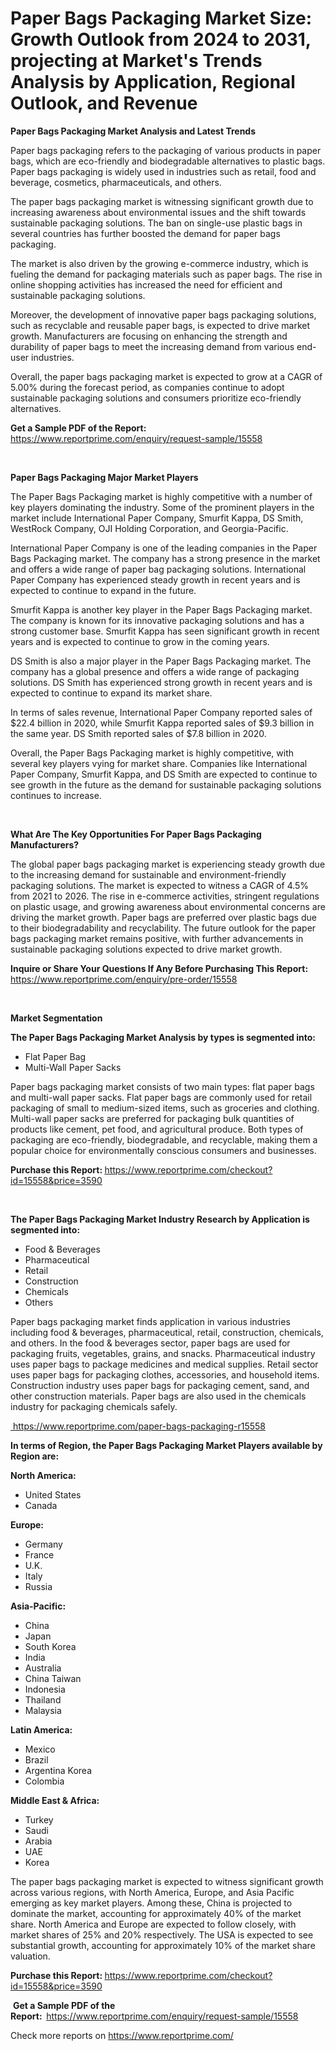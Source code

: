 <p><h1>Paper Bags Packaging Market Size: Growth Outlook from 2024 to 2031, projecting at Market's Trends Analysis by Application, Regional Outlook, and Revenue</h1></p><p><strong>Paper Bags Packaging Market Analysis and Latest Trends</strong></p>
<p><p>Paper bags packaging refers to the packaging of various products in paper bags, which are eco-friendly and biodegradable alternatives to plastic bags. Paper bags packaging is widely used in industries such as retail, food and beverage, cosmetics, pharmaceuticals, and others.</p><p>The paper bags packaging market is witnessing significant growth due to increasing awareness about environmental issues and the shift towards sustainable packaging solutions. The ban on single-use plastic bags in several countries has further boosted the demand for paper bags packaging.</p><p>The market is also driven by the growing e-commerce industry, which is fueling the demand for packaging materials such as paper bags. The rise in online shopping activities has increased the need for efficient and sustainable packaging solutions.</p><p>Moreover, the development of innovative paper bags packaging solutions, such as recyclable and reusable paper bags, is expected to drive market growth. Manufacturers are focusing on enhancing the strength and durability of paper bags to meet the increasing demand from various end-user industries.</p><p>Overall, the paper bags packaging market is expected to grow at a CAGR of 5.00% during the forecast period, as companies continue to adopt sustainable packaging solutions and consumers prioritize eco-friendly alternatives.</p></p>
<p><strong>Get a Sample PDF of the Report:&nbsp;</strong> <a href="https://www.reportprime.com/enquiry/request-sample/15558">https://www.reportprime.com/enquiry/request-sample/15558</a></p>
<p>&nbsp;</p>
<p><strong>Paper Bags Packaging Major Market Players</strong></p>
<p><p>The Paper Bags Packaging market is highly competitive with a number of key players dominating the industry. Some of the prominent players in the market include International Paper Company, Smurfit Kappa, DS Smith, WestRock Company, OJI Holding Corporation, and Georgia-Pacific.</p><p>International Paper Company is one of the leading companies in the Paper Bags Packaging market. The company has a strong presence in the market and offers a wide range of paper bag packaging solutions. International Paper Company has experienced steady growth in recent years and is expected to continue to expand in the future.</p><p>Smurfit Kappa is another key player in the Paper Bags Packaging market. The company is known for its innovative packaging solutions and has a strong customer base. Smurfit Kappa has seen significant growth in recent years and is expected to continue to grow in the coming years.</p><p>DS Smith is also a major player in the Paper Bags Packaging market. The company has a global presence and offers a wide range of packaging solutions. DS Smith has experienced strong growth in recent years and is expected to continue to expand its market share.</p><p>In terms of sales revenue, International Paper Company reported sales of $22.4 billion in 2020, while Smurfit Kappa reported sales of $9.3 billion in the same year. DS Smith reported sales of $7.8 billion in 2020.</p><p>Overall, the Paper Bags Packaging market is highly competitive, with several key players vying for market share. Companies like International Paper Company, Smurfit Kappa, and DS Smith are expected to continue to see growth in the future as the demand for sustainable packaging solutions continues to increase.</p></p>
<p>&nbsp;</p>
<p><strong>What Are The Key Opportunities For Paper Bags Packaging Manufacturers?</strong></p>
<p><p>The global paper bags packaging market is experiencing steady growth due to the increasing demand for sustainable and environment-friendly packaging solutions. The market is expected to witness a CAGR of 4.5% from 2021 to 2026. The rise in e-commerce activities, stringent regulations on plastic usage, and growing awareness about environmental concerns are driving the market growth. Paper bags are preferred over plastic bags due to their biodegradability and recyclability. The future outlook for the paper bags packaging market remains positive, with further advancements in sustainable packaging solutions expected to drive market growth.</p></p>
<p><strong>Inquire or Share Your Questions If Any Before Purchasing This Report:</strong> <a href="https://www.reportprime.com/enquiry/pre-order/15558">https://www.reportprime.com/enquiry/pre-order/15558</a></p>
<p>&nbsp;</p>
<p><strong>Market Segmentation</strong></p>
<p><strong>The Paper Bags Packaging Market Analysis by types is segmented into:</strong></p>
<p><ul><li>Flat Paper Bag</li><li>Multi-Wall Paper Sacks</li></ul></p>
<p><p>Paper bags packaging market consists of two main types: flat paper bags and multi-wall paper sacks. Flat paper bags are commonly used for retail packaging of small to medium-sized items, such as groceries and clothing. Multi-wall paper sacks are preferred for packaging bulk quantities of products like cement, pet food, and agricultural produce. Both types of packaging are eco-friendly, biodegradable, and recyclable, making them a popular choice for environmentally conscious consumers and businesses.</p></p>
<p><strong>Purchase this Report:&nbsp;</strong><a href="https://www.reportprime.com/checkout?id=15558&price=3590">https://www.reportprime.com/checkout?id=15558&price=3590</a></p>
<p>&nbsp;</p>
<p><strong>The Paper Bags Packaging Market Industry Research by Application is segmented into:</strong></p>
<p><ul><li>Food & Beverages</li><li>Pharmaceutical</li><li>Retail</li><li>Construction</li><li>Chemicals</li><li>Others</li></ul></p>
<p><p>Paper bags packaging market finds application in various industries including food & beverages, pharmaceutical, retail, construction, chemicals, and others. In the food & beverages sector, paper bags are used for packaging fruits, vegetables, grains, and snacks. Pharmaceutical industry uses paper bags to package medicines and medical supplies. Retail sector uses paper bags for packaging clothes, accessories, and household items. Construction industry uses paper bags for packaging cement, sand, and other construction materials. Paper bags are also used in the chemicals industry for packaging chemicals safely.</p></p>
<p><a href="https://www.reportprime.com/paper-bags-packaging-r15558">&nbsp;https://www.reportprime.com/paper-bags-packaging-r15558</a></p>
<p><strong>In terms of Region, the Paper Bags Packaging Market Players available by Region are:</strong></p>
<p>
    <p> <strong> North America: </strong>
        <ul>
            <li>United States</li>
            <li>Canada</li>
        </ul>
        </p> 
    <p> <strong> Europe: </strong>
        <ul>
            <li>Germany</li>
            <li>France</li>
            <li>U.K.</li>
            <li>Italy</li>
            <li>Russia</li>
        </ul>
        </p> 
    <p> <strong> Asia-Pacific: </strong>
        <ul>
            <li>China</li>
            <li>Japan</li>
            <li>South Korea</li>
            <li>India</li>
            <li>Australia</li>
            <li>China Taiwan</li>
            <li>Indonesia</li>
            <li>Thailand</li>
            <li>Malaysia</li>
        </ul>
        </p> 
    <p> <strong> Latin America: </strong>
        <ul>
            <li>Mexico</li>
            <li>Brazil</li>
            <li>Argentina Korea</li>
            <li>Colombia</li>
        </ul>
        </p> 
    <p> <strong> Middle East & Africa: </strong>
        <ul>
            <li>Turkey</li>
            <li>Saudi</li>
            <li>Arabia</li>
            <li>UAE</li>
            <li>Korea</li>
        </ul>
    </p>
    </p>
<p><p>The paper bags packaging market is expected to witness significant growth across various regions, with North America, Europe, and Asia Pacific emerging as key market players. Among these, China is projected to dominate the market, accounting for approximately 40% of the market share. North America and Europe are expected to follow closely, with market shares of 25% and 20% respectively. The USA is expected to see substantial growth, accounting for approximately 10% of the market share valuation.</p></p>
<p><strong>Purchase this Report: </strong><a href="https://www.reportprime.com/checkout?id=15558&price=3590">https://www.reportprime.com/checkout?id=15558&price=3590</a></p>
<p>&nbsp;<strong>Get a Sample PDF of the Report:&nbsp;&nbsp;</strong><a href="https://www.reportprime.com/enquiry/request-sample/15558">https://www.reportprime.com/enquiry/request-sample/15558</a></p>
<p><strong></strong></p>
<p>Check more reports on <a href="https://www.reportprime.com/">https://www.reportprime.com/</a></p>